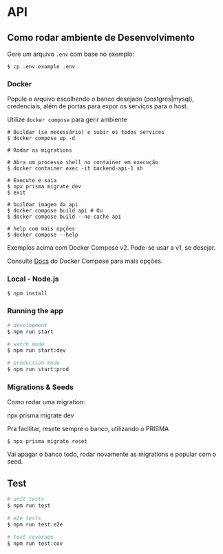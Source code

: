 # API


## Como rodar ambiente de Desenvolvimento

Gere um arquivo `.env` com base no exemplo: 

```
$ cp .env.example .env

```
### Docker

Popule o arquivo escolhendo o banco desejado (postgres|mysql), credenciais, além de portas para expor os serviços para o host.

Utilize `docker compose` para gerir ambiente

```
# Buildar (se necessário) e subir os todos services
$ docker compose up -d

# Rodar as migrations

# Abra um processo shell no container em execução
$ docker container exec -it backend-api-1 sh

# Execute e saia
$ npx prisma migrate dev
$ exit

# buildar imagem da api
$ docker compose build api # Ou
$ docker compose build --no-cache api

# help com mais opções
$ docker compose --help
```

Exemplos acima com Docker Compose v2. Pode-se usar a v1, se desejar.

Consulte [Docs](https://docs.docker.com/compose/) do Docker Compose para mais opções.

### Local - Node.js


```bash
$ npm install
```

### Running the app

```bash
# development
$ npm run start

# watch mode
$ npm run start:dev

# production mode
$ npm run start:prod
```

### Migrations & Seeds

Como rodar uma migration:

npx prisma migrate dev


Pra facilitar, resete sempre o banco, utilizando o PRISMA


```
$ npx prisma migrate reset
```

Vai apagar o banco todo, rodar novamente as migrations e popular com o seed.


## Test

```bash
# unit tests
$ npm run test

# e2e tests
$ npm run test:e2e

# test coverage
$ npm run test:cov
```


